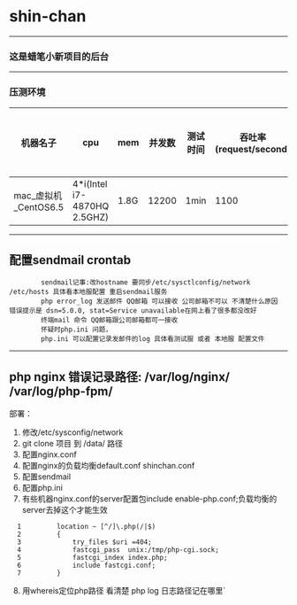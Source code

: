 # shin-chan
---
### 这是蜡笔小新项目的后台
---
### 压测环境
机器名子 | cpu | mem | 并发数 | 测试时间 |吞吐率(request/second) | 并发请求平均耗时(ms)| 
--- | --- |--- | --- | --- | --- | ---
mac_虚拟机_CentOS6.5|4*i(Intel i7-4870HQ 2.5GHZ)| 1.8G | 12200 | 1min | 1100 | 0.962
---
配置sendmail crontab 
---
```
        sendmail记事:改hostname 要同步/etc/sysctlconfig/network /etc/hosts 具体看本地服配置 重启sendmail服务
        php error_log 发送邮件 QQ邮箱 可以接收 公司邮箱不可以 不清楚什么原因 错误提示是 dsn=5.0.0, stat=Service unavailable在网上看了很多都没改好
        终端mail 命令 QQ邮箱跟公司邮箱都可一接收
        怀疑时php.ini 问题，  
        php.ini 可以配置记录发邮件的log 具体看测试服 或者 本地服 配置文件
```
---
php nginx 错误记录路径:
/var/log/nginx/
/var/log/php-fpm/
---
部署：
1. 修改/etc/sysconfig/network
2. git clone 项目 到 /data/ 路径
3. 配置nginx.conf
4. 配置nginx的负载均衡default.conf shinchan.conf
5. 配置sendmail
6. 配置php.ini
7. 有些机器nginx.conf的server配置包include enable-php.conf;负载均衡的server去掉这个才能生效
```
  1         location ~ [^/]\.php(/|$)
  2         {
  3             try_files $uri =404;
  4             fastcgi_pass  unix:/tmp/php-cgi.sock;
  5             fastcgi_index index.php;
  6             include fastcgi.conf;
  7         }
```
8. 用whereis定位php路径 看清楚 php log 日志路径记在哪里`

